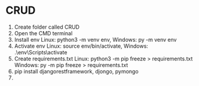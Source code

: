 # CRUD
1. Create folder called CRUD
2. Open the CMD terminal
3. Install env
   Linux: python3 -m venv env,
   Windows: py -m venv env
4. Activate env
   Linux: source env/bin/activate,
   Windows: .\env\Scripts\activate
5. Create requirements.txt
   Linux: python3 -m pip freeze > requirements.txt
   Windows: py -m pip freeze > requirements.txt
6. pip install djangorestframework, djongo, pymongo
7.
